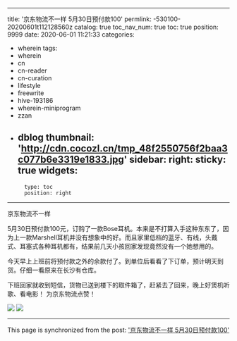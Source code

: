 
---
title: '京东物流不一样 5月30日预付款100'
permlink: -530100-20200601t112128560z
catalog: true
toc_nav_num: true
toc: true
position: 9999
date: 2020-06-01 11:21:33
categories:
- wherein
tags:
- wherein
- cn
- cn-reader
- cn-curation
- lifestyle
- freewrite
- hive-193186
- wherein-miniprogram
- zzan
- dblog
thumbnail: 'http://cdn.cocozl.cn/tmp_48f2550756f2baa3c077b6e3319e1833.jpg'
sidebar:
    right:
        sticky: true
widgets:
    -
        type: toc
        position: right
---


京东物流不一样

5月30日预付款100元，订购了一款Bose耳机。本来是不打算入手这种东东了，因为上一款Marshell耳机并没有想象中的好。而且家里低档的蓝牙、有线，头戴式、耳塞式各种耳机都有，结果前几天小孩回家发现竟然没有一个她想用的。

今天早上上班前将预付款之外的余款付了。到单位后看看了下订单，预计明天到货。仔细一看原来在长沙有仓库。

下班回家就收到短信，货物已送到楼下的取件箱了，赶紧去了回来，晚上好煲机听歌、看电影！
为京东物流点赞！

<img src="http://cdn.cocozl.cn/tmp_48f2550756f2baa3c077b6e3319e1833.jpg" />

<img src="http://cdn.cocozl.cn/tmp_6946039f9bbc5f1188e47263ec7e549a.jpg" />

- - -

This page is synchronized from the post: ['京东物流不一样 5月30日预付款100'](https://steemit.com/@m18207319997/-530100-20200601t112128560z)
